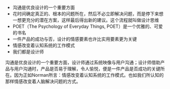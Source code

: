 - 沟通是优良设计的一个重要方面
- 花时间确定真正的、根本的问题所在，然后不必立即解决问题，而是停下来想一想更充分的潜在方案，这样最后得出新的建议。这个流程就叫做设计思维
- POET（The Psychology of Everyday Things, POET）是一个优雅的、可爱的书名
- 一件产品的成功与否，设计的情感要素也许比实用要素更为关键
- 情感改变着认知系统的工作模式
- 我们都是设计师

沟通是优良设计的一个重要方面，设计师通过系统映像与用户沟通；设计师借助产品与用户沟通时，产品是否易于理解，令人愉悦，便是一件产品是否成功的关键所在。因为正如Norman所言：情感改变着认知系统的工作模式。也如我们所认知的那样情感改变着人脑解决问题的方式。
